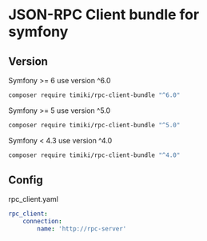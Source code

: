 JSON-RPC Client bundle for symfony
==================================

## Version

Symfony >= 6 use version ^6.0

```bash
composer require timiki/rpc-client-bundle "^6.0"
```

Symfony >= 5 use version ^5.0

```bash
composer require timiki/rpc-client-bundle "^5.0"
```

Symfony < 4.3 use version ^4.0

```bash
composer require timiki/rpc-client-bundle "^4.0"
```

## Config

rpc_client.yaml

```yaml
rpc_client:
    connection:
        name: 'http://rpc-server'
```